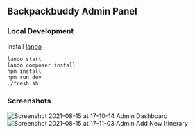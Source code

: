 ## Backpackbuddy Admin Panel

### Local Development
Install [lando](https://github.com/lando/lando/releases)

```
lando start
lando composer install
npm install
npm run dev
./fresh.sh
```

### Screenshots
![Screenshot 2021-08-15 at 17-10-14 Admin Dashboard](https://user-images.githubusercontent.com/35747911/129474138-3f870d8e-0dc8-4334-8157-791cce9d0218.png)
![Screenshot 2021-08-15 at 17-11-03 Admin Add New Itinerary](https://user-images.githubusercontent.com/35747911/129474148-e6c50bf8-f223-478c-8359-c67a28f80944.png)
